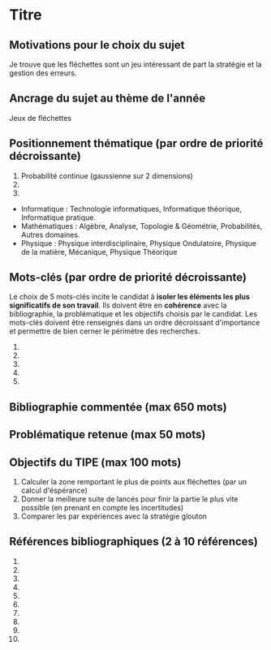 # Titre

## Motivations pour le choix du sujet
Je trouve que les fléchettes sont un jeu intéressant de part la stratégie et la gestion des erreurs.


## Ancrage du sujet au thème de l'année
Jeux de fléchettes

## Positionnement thématique (par ordre de priorité décroissante)

1. Probabilité  continue (gaussienne sur 2 dimensions)
2. 
3.

- Informatique : Technologie informatiques, Informatique théorique, Informatique pratique.
- Mathématiques : Algèbre, Analyse, Topologie & Géométrie, Probabilités, Autres domaines.
- Physique : Physique interdisciplinaire, Physique Ondulatoire, Physique de la matière, Mécanique, Physique Théorique


## Mots-clés (par ordre de priorité décroissante)

Le choix de 5 mots-clés incite le candidat à **isoler les éléments les plus significatifs de son travail**. Ils doivent être en **cohérence** avec la bibliographie, la problématique et les objectifs choisis par le candidat. Les mots-clés doivent être renseignés dans un ordre décroissant d'importance et permettre de bien cerner le périmètre des recherches.

1.
2.
3.
4.
5.


## Bibliographie commentée (max 650 mots)



## Problématique retenue (max 50 mots)


## Objectifs du TIPE (max 100 mots)

1. Calculer la zone remportant le plus de points aux fléchettes (par un calcul d'éspérance)
2. Donner la meilleure suite de lancés pour finir la partie le plus vite possible (en prenant en compte les incertitudes)
3. Comparer les par expériences avec la stratégie glouton


## Références bibliographiques (2 à 10 références)

1. 
2.
3.
4. 
5. 
6. 
7. 
8. 
9. 
10. 

